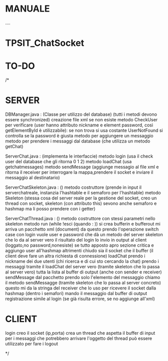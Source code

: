 # MANUALE

....


# TPSIT_ChatSocket

# TO-DO
/*

# SERVER 

DBManager.java : (Classe per utilizzo del database) (tutti i metodi devono essere synchronized)
  creazione file xml se non esiste
  metodo CheckUser per verificare (user hanno attributo nickname e element password, così getElementById è utilizzabile):
    se non trova si usa costante UserNotFound
    si controlla se la password è giusta
  metodo per aggiungere un messaggio
  metodo per prendere i messaggi dal database (che utilizza un metodo getChat)

ServerChat.java : (implementa le interfaccie)
  metodo login (usa il check user del database che gli ritorna 0 1 2)
  metodo loadChat (usa getchatmessages)
  metodo sendMessage (aggiunge messagio al file xml e ritorna il receiver per interrogare la mappa,prendere il socket e inviare il messaggio al destinatario)

ServerChatSkeleton.java : ()
  metodo costruttore (prende in input il serverchatreale, instanzia l'hashtable e il semaforo per l'hashtable)
  metodo Skeleton (stessa cosa del server reale per la gestione del socket, creo un thread con socket, skeleton (con attributo this) sevono anche semaforo e hashmap ma li posso prendere con i getter)

ServerChatThread.java : ()
  metodo costruttore con stessi parametri nello skeleton
  metodo run (while !esci (quando : ))
    si crea bufferin e bufferout
    mi arriva un pacchetto xml (document)
    da questo prendo l'operazione
    switch case con
      login
        vuole user e password che dà un metodo del server skeleton che lo da al server vero
        il risultato del login lo invio in output al client (loggato,no password,nonesiste)
        se tutto apposto apro sezione critica e aggiungo user all'hashmap
        altrimenti chiudo sia il socket che il buffer (il client deve fare un altra richiesta di connessione)
      loadChat
        prendo i nickname dei due utenti (chi ricerca e di cui sto cercando la chat)
        prendo i messaggi tramite il loadChat del server vero (tramite skeleton che lo passa al server vero)
        tutta la lista al buffer di output (anche con sender e receiver)
      sendMessage
        dal pacchetto prendo solo l'elemento del messaggio
        chiamo il metodo sendMessagge (tramite skeleton che lo passa al server concreto)
        questo mi da la stringa del receiver che lo uso per ricevere il socket dalla hashmap (dentro i semafori)
        mando il messaggio dal buffer di output
      registrazione
        simile al login (se già risulta errore, se no aggiunge all'xml)

# CLIENT

 login
   creo il socket (ip,porta)
   crea un thread che aspetta il buffer di input per i messaggi che potrebbero arrivare
   l'oggetto del thread può essere utilizzato per fare i logout

*/
